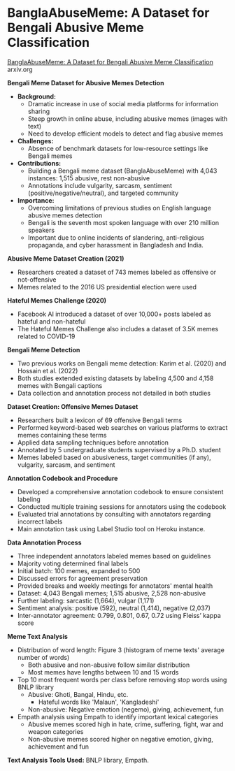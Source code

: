 # BanglaAbuseMeme: A Dataset for Bengali Abusive Meme Classification

[BanglaAbuseMeme: A Dataset for Bengali Abusive Meme Classification](https://arxiv.org/html/2310.11748) arxiv.org


**Bengali Meme Dataset for Abusive Memes Detection**
- **Background:**
  - Dramatic increase in use of social media platforms for information sharing
  - Steep growth in online abuse, including abusive memes (images with text)
  - Need to develop efficient models to detect and flag abusive memes
- **Challenges:**
  - Absence of benchmark datasets for low-resource settings like Bengali memes
- **Contributions:**
  - Building a Bengali meme dataset (BanglaAbuseMeme) with 4,043 instances: 1,515 abusive, rest non-abusive
  - Annotations include vulgarity, sarcasm, sentiment (positive/negative/neutral), and targeted community
- **Importance:**
  - Overcoming limitations of previous studies on English language abusive memes detection
  - Bengali is the seventh most spoken language with over 210 million speakers
  - Important due to online incidents of slandering, anti-religious propaganda, and cyber harassment in Bangladesh and India.

**Abusive Meme Dataset Creation (2021)**
- Researchers created a dataset of 743 memes labeled as offensive or not-offensive
- Memes related to the 2016 US presidential election were used

**Hateful Memes Challenge (2020)**
- Facebook AI introduced a dataset of over 10,000+ posts labeled as hateful and non-hateful
- The Hateful Memes Challenge also includes a dataset of 3.5K memes related to COVID-19

**Bengali Meme Detection**
- Two previous works on Bengali meme detection: Karim et al. (2020) and Hossain et al. (2022)
- Both studies extended existing datasets by labeling 4,500 and 4,158 memes with Bengali captions
- Data collection and annotation process not detailed in both studies

**Dataset Creation: Offensive Memes Dataset**
- Researchers built a lexicon of 69 offensive Bengali terms
- Performed keyword-based web searches on various platforms to extract memes containing these terms
- Applied data sampling techniques before annotation
- Annotated by 5 undergraduate students supervised by a Ph.D. student
- Memes labeled based on abusiveness, target communities (if any), vulgarity, sarcasm, and sentiment

**Annotation Codebook and Procedure**
- Developed a comprehensive annotation codebook to ensure consistent labeling
- Conducted multiple training sessions for annotators using the codebook
- Evaluated trial annotations by consulting with annotators regarding incorrect labels
- Main annotation task using Label Studio tool on Heroku instance.

**Data Annotation Process**
- Three independent annotators labeled memes based on guidelines
- Majority voting determined final labels
- Initial batch: 100 memes, expanded to 500
- Discussed errors for agreement preservation
- Provided breaks and weekly meetings for annotators' mental health
- Dataset: 4,043 Bengali memes; 1,515 abusive, 2,528 non-abusive
- Further labeling: sarcastic (1,664), vulgar (1,171)
- Sentiment analysis: positive (592), neutral (1,414), negative (2,037)
- Inter-annotator agreement: 0.799, 0.801, 0.67, 0.72 using Fleiss’ kappa score

**Meme Text Analysis**
- Distribution of word length: Figure 3 (histogram of meme texts' average number of words)
  * Both abusive and non-abusive follow similar distribution
  * Most memes have lengths between 10 and 15 words
- Top 10 most frequent words per class before removing stop words using BNLP library
  * Abusive: Ghoti, Bangal, Hindu, etc.
    + Hateful words like 'Malaun', 'Kangladeshi'
  * Non-abusive: Negative emotion (negemo), giving, achievement, fun
- Empath analysis using Empath to identify important lexical categories
  * Abusive memes scored high in hate, crime, suffering, fight, war and weapon categories
  * Non-abusive memes scored higher on negative emotion, giving, achievement and fun

**Text Analysis Tools Used:** BNLP library, Empath.

